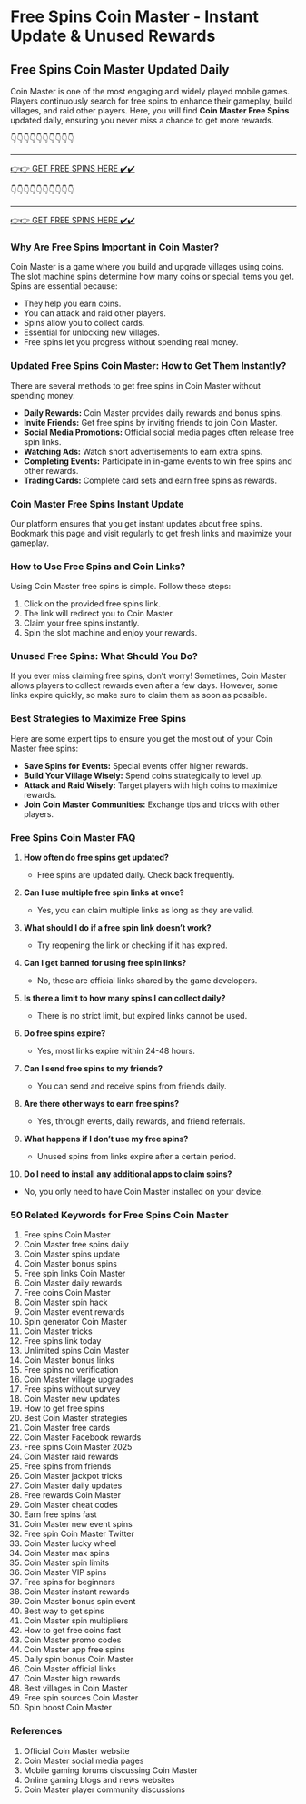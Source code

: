 # Free Spins Coin Master - Instant Update & Unused Rewards

## Free Spins Coin Master Updated Daily

Coin Master is one of the most engaging and widely played mobile games. Players continuously search for free spins to enhance their gameplay, build villages, and raid other players. Here, you will find **Coin Master Free Spins** updated daily, ensuring you never miss a chance to get more rewards.


👇👇👇👇👇👇👇👇👇👇

---

[👉👉 GET FREE SPINS HERE ✔️✔️ ](https://therewardgate.com/free-coin-master-spin/)

👇👇👇👇👇👇👇👇👇👇

---

[👉👉 GET FREE SPINS HERE ✔️✔️ ](https://therewardgate.com/free-coin-master-spin/)


### Why Are Free Spins Important in Coin Master?

Coin Master is a game where you build and upgrade villages using coins. The slot machine spins determine how many coins or special items you get. Spins are essential because:

- They help you earn coins.
- You can attack and raid other players.
- Spins allow you to collect cards.
- Essential for unlocking new villages.
- Free spins let you progress without spending real money.

### Updated Free Spins Coin Master: How to Get Them Instantly?

There are several methods to get free spins in Coin Master without spending money:

- **Daily Rewards:** Coin Master provides daily rewards and bonus spins.
- **Invite Friends:** Get free spins by inviting friends to join Coin Master.
- **Social Media Promotions:** Official social media pages often release free spin links.
- **Watching Ads:** Watch short advertisements to earn extra spins.
- **Completing Events:** Participate in in-game events to win free spins and other rewards.
- **Trading Cards:** Complete card sets and earn free spins as rewards.

### Coin Master Free Spins Instant Update

Our platform ensures that you get instant updates about free spins. Bookmark this page and visit regularly to get fresh links and maximize your gameplay.

### How to Use Free Spins and Coin Links?

Using Coin Master free spins is simple. Follow these steps:

1. Click on the provided free spins link.
2. The link will redirect you to Coin Master.
3. Claim your free spins instantly.
4. Spin the slot machine and enjoy your rewards.

### Unused Free Spins: What Should You Do?

If you ever miss claiming free spins, don’t worry! Sometimes, Coin Master allows players to collect rewards even after a few days. However, some links expire quickly, so make sure to claim them as soon as possible.

### Best Strategies to Maximize Free Spins

Here are some expert tips to ensure you get the most out of your Coin Master free spins:

- **Save Spins for Events:** Special events offer higher rewards.
- **Build Your Village Wisely:** Spend coins strategically to level up.
- **Attack and Raid Wisely:** Target players with high coins to maximize rewards.
- **Join Coin Master Communities:** Exchange tips and tricks with other players.

### Free Spins Coin Master FAQ

1. **How often do free spins get updated?**
   - Free spins are updated daily. Check back frequently.

2. **Can I use multiple free spin links at once?**
   - Yes, you can claim multiple links as long as they are valid.

3. **What should I do if a free spin link doesn’t work?**
   - Try reopening the link or checking if it has expired.

4. **Can I get banned for using free spin links?**
   - No, these are official links shared by the game developers.

5. **Is there a limit to how many spins I can collect daily?**
   - There is no strict limit, but expired links cannot be used.

6. **Do free spins expire?**
   - Yes, most links expire within 24-48 hours.

7. **Can I send free spins to my friends?**
   - You can send and receive spins from friends daily.

8. **Are there other ways to earn free spins?**
   - Yes, through events, daily rewards, and friend referrals.

9. **What happens if I don’t use my free spins?**
   - Unused spins from links expire after a certain period.

10. **Do I need to install any additional apps to claim spins?**
   - No, you only need to have Coin Master installed on your device.

### 50 Related Keywords for Free Spins Coin Master

1. Free spins Coin Master
2. Coin Master free spins daily
3. Coin Master spins update
4. Coin Master bonus spins
5. Free spin links Coin Master
6. Coin Master daily rewards
7. Free coins Coin Master
8. Coin Master spin hack
9. Coin Master event rewards
10. Spin generator Coin Master
11. Coin Master tricks
12. Free spins link today
13. Unlimited spins Coin Master
14. Coin Master bonus links
15. Free spins no verification
16. Coin Master village upgrades
17. Free spins without survey
18. Coin Master new updates
19. How to get free spins
20. Best Coin Master strategies
21. Coin Master free cards
22. Coin Master Facebook rewards
23. Free spins Coin Master 2025
24. Coin Master raid rewards
25. Free spins from friends
26. Coin Master jackpot tricks
27. Coin Master daily updates
28. Free rewards Coin Master
29. Coin Master cheat codes
30. Earn free spins fast
31. Coin Master new event spins
32. Free spin Coin Master Twitter
33. Coin Master lucky wheel
34. Coin Master max spins
35. Coin Master spin limits
36. Coin Master VIP spins
37. Free spins for beginners
38. Coin Master instant rewards
39. Coin Master bonus spin event
40. Best way to get spins
41. Coin Master spin multipliers
42. How to get free coins fast
43. Coin Master promo codes
44. Coin Master app free spins
45. Daily spin bonus Coin Master
46. Coin Master official links
47. Coin Master high rewards
48. Best villages in Coin Master
49. Free spin sources Coin Master
50. Spin boost Coin Master

### References

1. Official Coin Master website
2. Coin Master social media pages
3. Mobile gaming forums discussing Coin Master
4. Online gaming blogs and news websites
5. Coin Master player community discussions

